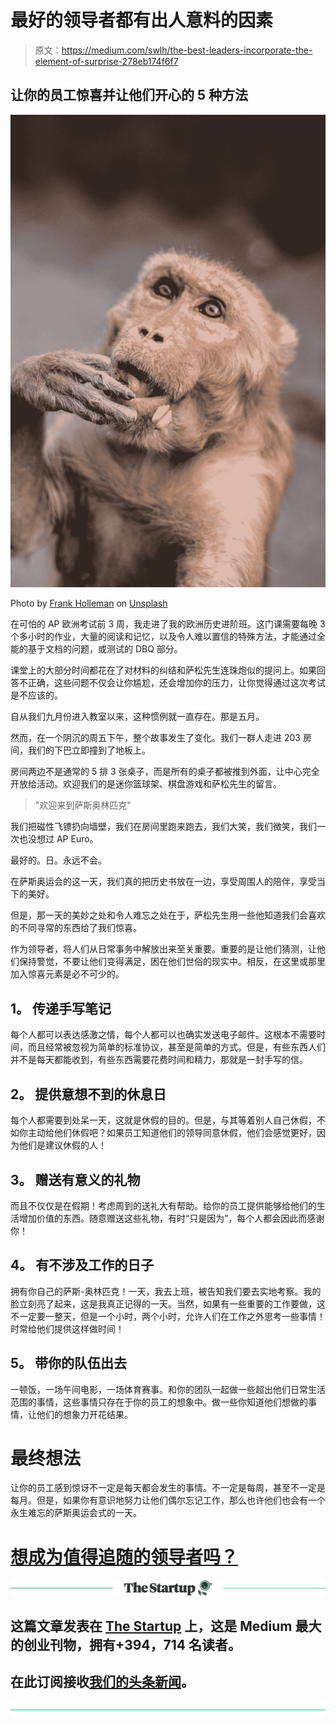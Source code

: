 # 最好的领导者都有出人意料的因素

> 原文：<https://medium.com/swlh/the-best-leaders-incorporate-the-element-of-surprise-278eb174f6f7>

## 让你的员工惊喜并让他们开心的 5 种方法

![](img/0af8f9272fd6e5b827a3efdb533ff383.png)

Photo by [Frank Holleman](https://unsplash.com/@fraenkly?utm_source=medium&utm_medium=referral) on [Unsplash](https://unsplash.com?utm_source=medium&utm_medium=referral)

在可怕的 AP 欧洲考试前 3 周，我走进了我的欧洲历史进阶班。这门课需要每晚 3 个多小时的作业，大量的阅读和记忆，以及令人难以置信的特殊方法，才能通过全能的基于文档的问题，或测试的 DBQ 部分。

课堂上的大部分时间都花在了对材料的纠结和萨松先生连珠炮似的提问上。如果回答不正确，这些问题不仅会让你尴尬，还会增加你的压力，让你觉得通过这次考试是不应该的。

自从我们九月份进入教室以来，这种惯例就一直存在。那是五月。

然而，在一个阴沉的周五下午，整个故事发生了变化。我们一群人走进 203 房间，我们的下巴立即撞到了地板上。

房间两边不是通常的 5 排 3 张桌子，而是所有的桌子都被推到外面，让中心完全开放给活动。欢迎我们的是迷你篮球架、棋盘游戏和萨松先生的留言。

> "欢迎来到萨斯奥林匹克"

我们把磁性飞镖扔向墙壁，我们在房间里跑来跑去，我们大笑，我们微笑，我们一次也没想过 AP Euro。

最好的。日。永远不会。

在萨斯奥运会的这一天，我们真的把历史书放在一边，享受周围人的陪伴，享受当下的美好。

但是，那一天的美妙之处和令人难忘之处在于，萨松先生用一些他知道我们会喜欢的不同寻常的东西给了我们惊喜。

作为领导者，将人们从日常事务中解放出来至关重要。重要的是让他们猜测，让他们保持警觉，不要让他们变得满足，困在他们世俗的现实中。相反，在这里或那里加入惊喜元素是必不可少的。

## **1。** **传递手写笔记**

每个人都可以表达感激之情，每个人都可以也确实发送电子邮件。这根本不需要时间，而且经常被忽视为简单的标准协议，甚至是简单的方式。但是，有些东西人们并不是每天都能收到，有些东西需要花费时间和精力，那就是一封手写的信。

## **2。** **提供意想不到的休息日**

每个人都需要到处呆一天，这就是休假的目的。但是，与其等着别人自己休假，不如你主动给他们休假吧？如果员工知道他们的领导同意休假，他们会感觉更好，因为他们是建议休假的人！

## **3。** **赠送有意义的礼物**

而且不仅仅是在假期！考虑周到的送礼大有帮助。给你的员工提供能够给他们的生活增加价值的东西。随意赠送这些礼物，有时“只是因为”，每个人都会因此而感谢你！

## **4。** **有不涉及工作的日子**

拥有你自己的萨斯-奥林匹克！一天，我去上班，被告知我们要去实地考察。我的脸立刻亮了起来，这是我真正记得的一天。当然，如果有一些重要的工作要做，这不一定要一整天，但是一个小时，两个小时，允许人们在工作之外思考一些事情！时常给他们提供这样做时间！

## **5。** **带你的队伍出去**

一顿饭，一场午间电影，一场体育赛事。和你的团队一起做一些超出他们日常生活范围的事情，这些事情只存在于你的员工的想象中。做一些你知道他们想做的事情，让他们的想象力开花结果。

# 最终想法

让你的员工感到惊讶不一定是每天都会发生的事情。不一定是每周，甚至不一定是每月。但是，如果你有意识地努力让他们偶尔忘记工作，那么也许他们也会有一个永生难忘的萨斯奥运会式的一天。

# [想成为值得追随的领导者吗？](https://mailchi.mp/8433cefe33f0/list)

[![](img/308a8d84fb9b2fab43d66c117fcc4bb4.png)](https://medium.com/swlh)

## 这篇文章发表在 [The Startup](https://medium.com/swlh) 上，这是 Medium 最大的创业刊物，拥有+394，714 名读者。

## 在此订阅接收[我们的头条新闻](http://growthsupply.com/the-startup-newsletter/)。

[![](img/b0164736ea17a63403e660de5dedf91a.png)](https://medium.com/swlh)